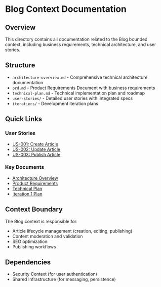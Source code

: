 # Blog Context Documentation

## Overview

This directory contains all documentation related to the Blog bounded context, including business requirements, technical architecture, and user stories.

## Structure

- `architecture-overview.md` - Comprehensive technical architecture documentation
- `prd.md` - Product Requirements Document with business requirements
- `technical-plan.md` - Technical implementation plan and roadmap
- `user-stories/` - Detailed user stories with integrated specs
- `iterations/` - Development iteration plans

## Quick Links

### User Stories
- [US-001: Create Article](user-stories/US-001-create-article.md)
- [US-002: Update Article](user-stories/US-002-update-article.md)
- [US-003: Publish Article](user-stories/US-003-publish-article.md)

### Key Documents
- [Architecture Overview](@docs/contexts/blog/architecture-overview.md)
- [Product Requirements](@docs/contexts/blog/prd.md)
- [Technical Plan](@docs/contexts/blog/technical-plan.md)
- [Iteration 1 Plan](@docs/contexts/blog/iterations/iteration-1.md)

## Context Boundary

The Blog context is responsible for:
- Article lifecycle management (creation, editing, publishing)
- Content moderation and validation
- SEO optimization
- Publishing workflows

## Dependencies

- Security Context (for user authentication)
- Shared Infrastructure (for messaging, persistence)